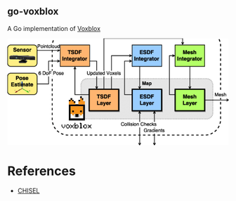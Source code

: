 go-voxblox
---

A Go implementation of [Voxblox](https://github.com/ethz-asl/voxblox)

![System Diagram](.readme/system-diagram.png)


# References
* [CHISEL](http://www.roboticsproceedings.org/rss11/p40.pdf)

